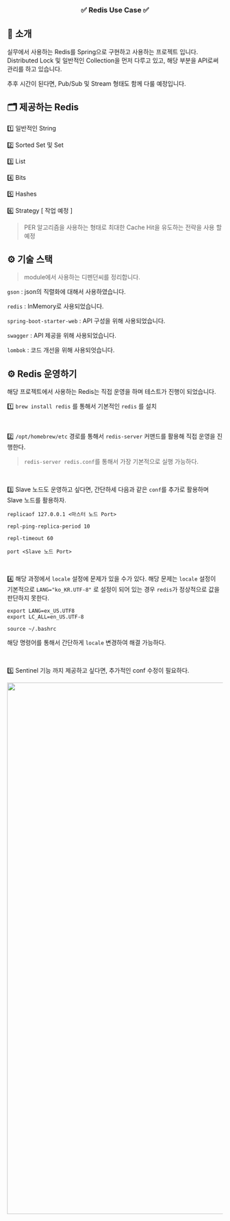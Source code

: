 <div align="center">

</br>
<!-- logo -->

### ✅ Redis Use Case ✅

</div>

## 📝 소개

실무에서 사용하는 Redis를 Spring으로 구현하고 사용하는 프로젝트 입니다.
Distributed Lock 및 일반적인 Collection을 먼저 다루고 있고, 해당 부분을 API로써 관리를 하고 있습니다.

추후 시간이 된다면, Pub/Sub 및 Stream 형태도 함께 다룰 예정입니다.

## 🗂️ 제공하는 Redis

1️⃣ 일반적인 String

2️⃣ Sorted Set 및 Set

3️⃣ List

4️⃣ Bits

5️⃣ Hashes

6️⃣ Strategy [ 작업 예정 ]

> PER 알고리즘을 사용하는 형태로 최대한 Cache Hit을 유도하는 전략을 사용 할 예정

## ⚙ 기술 스택

> module에서 사용하는 디펜던씨를 정리합니다.

`gson` : json의 직렬화에 대해서 사용하였습니다.

`redis` : InMemory로 사용되었습니다.

`spring-boot-starter-web` : API 구성을 위해 사용되었습니다.

`swagger` : API 제공을 위해 사용되었습니다.

`lombok` : 코드 개선을 위해 사용되엇습니다.

## ⚙ Redis 운영하기

해당 프로젝트에서 사용하는 Redis는 직접 운영을 하며 테스트가 진행이 되었습니다.

1️⃣ `brew install redis` 를 통해서 기본적인 `redis` 를 설치

</br>

2️⃣ `/opt/homebrew/etc` 경로를 통해서 `redis-server` 커맨드를 활용해 직접 운영을 진행한다.

> `redis-server redis.conf`를 통해서 가장 기본적으로 실행 가능하다.

</br>

3️⃣ Slave 노드도 운영하고 싶다면, 간단하세 다음과 같은 `conf`를 추가로 활용하며 Slave 노드를 활용하자.

```
replicaof 127.0.0.1 <마스터 노드 Port>

repl-ping-replica-period 10

repl-timeout 60

port <Slave 노드 Port>
```

</br>

4️⃣ 해당 과정에서 `locale` 설정에 문제가 있을 수가 있다. 해당 문제는 `locale` 설정이 기본적으로 `LANG="ko_KR.UTF-8"` 로 설정이 되어 있는 경우 `redis`가 정상적으로 값을 판단하지 못한다.

```
export LANG=ex_US.UTF8
export LC_ALL=en_US.UTF-8

source ~/.bashrc
```

해당 명령어를 통해서 간단하게 `locale` 변경하여 해결 가능하다.

</br>

5️⃣ Sentinel 기능 까지 제공하고 싶다면, 추가적인 conf 수정이 필요하다.

<div align="center">

<img width="1239" alt="스크린샷 2024-11-02 오후 10 04 54" src="https://github.com/user-attachments/assets/23d94405-9410-42d1-81e3-e4724848210d">

</div>
